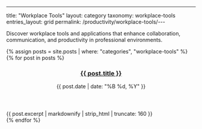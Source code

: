 ---
title: "Workplace Tools"
layout: category
taxonomy: workplace-tools
entries_layout: grid
permalink: /productivity/workplace-tools/---

Discover workplace tools and applications that enhance collaboration, communication, and productivity in professional environments.

{% assign posts = site.posts | where: "categories", "workplace-tools" %}
{% for post in posts %}
  <article class="entry">
    <header class="entry-header">
      <h3 class="entry-title">
        <a href="{{ post.url | relative_url }}">{{ post.title }}</a>
      </h3>
      <div class="entry-meta">
        <time class="entry-time">{{ post.date | date: "%B %d, %Y" }}</time>
      </div>
    </header>
    <div class="entry-excerpt">
      {{ post.excerpt | markdownify | strip_html | truncate: 160 }}
    </div>
  </article>
{% endfor %}